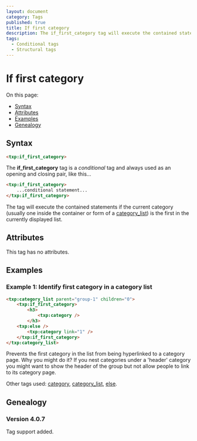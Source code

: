 ```yaml
---
layout: document
category: Tags
published: true
title: If first category
description: The if_first_category tag will execute the contained statements if the current category is the first in the list.
tags:
  - Conditional tags
  - Structural tags
---
```


# If first category

On this page:

* [Syntax](#syntax)
* [Attributes](#attributes)
* [Examples](#examples)
* [Genealogy](#genealogy)

## Syntax

~~~ html
<txp:if_first_category>
~~~

The **if_first_category** tag is a *conditional* tag and always used as an opening and closing pair, like this...

~~~ html
<txp:if_first_category>
    ...conditional statement...
</txp:if_first_category>
~~~

The tag will execute the contained statements if the current category (usually one inside the container or form of a [category_list](category_list)) is the first in the currently displayed list.

## Attributes

This tag has no attributes.

## Examples

### Example 1: Identify first category in a category list

~~~ html
<txp:category_list parent="group-1" children="0">
    <txp:if_first_category>
        <h3>
            <txp:category />
        </h3>
    <txp:else />
        <txp:category link="1" />
    </txp:if_first_category>
</txp:category_list>
~~~

Prevents the first category in the list from being hyperlinked to a category page. Why you might do it? If you nest categories under a 'header' category you might want to show the header of the group but not allow people to link to its category page.

Other tags used: [category](category), [category_list](category_list), [else](else).

## Genealogy

### Version 4.0.7

Tag support added.
